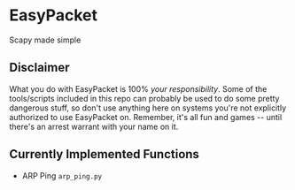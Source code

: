 # EasyPacket

Scapy made simple

## Disclaimer

What you do with EasyPacket is 100% *your responsibility*. Some of the tools/scripts included in this repo can probably be used to do some pretty dangerous stuff, so don't use anything here on systems you're not explicitly authorized to use EasyPacket on. Remember, it's all fun and games -- until there's an arrest warrant with your name on it.

## Currently Implemented Functions

* ARP Ping `arp_ping.py`
